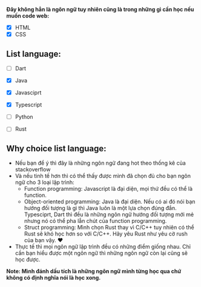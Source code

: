 **Đây không hẳn là ngôn ngữ tuy nhiên cũng là trong những gì cần học nếu muốn code web:**
- [x] HTML 
- [x] CSS

## List language:

- [ ] Dart
- [x] Java
- [x] Javasciprt
- [x] Typescript
- [ ] Python
- [ ] Rust


## Why choice list language:
- Nếu bạn để ý thì đây là những ngôn ngữ đang hot theo thống kê của stackoverflow
- Và nếu tinh tế hơn thì có thể thấy được mình đã chọn đủ cho bạn ngôn ngữ cho 3 loại lập trình:
	- Function programming: Javascript là đại diện, mọi thứ đều có thể là function.
	- Object-oriented programming: Java là đại diện. Nếu có ai đó nói bạn hướng đối tượng là gì thì Java luôn là một lựa chọn đúng đắn. Typesciprt, Dart thì đều là những ngôn ngữ hướng đối tượng mới mẻ nhưng nó có thể pha lẫn chút của function programming.
	- Struct programming: Mình chọn Rust thay vì C/C++ tuy nhiên có thể Rust sẽ khó học hơn so với C/C++. Hãy yêu Rust như yêu cờ rush của bạn vậy. :heart: 
- Thực tế thì mọi ngôn ngữ lập trình đều có những điểm giống nhau. Chỉ cần bạn hiểu được một ngôn ngữ thì những ngôn ngữ còn lại cũng sẽ học được.

**Note: Mình đánh dấu tích là những ngôn ngữ mình từng học qua chứ không có định nghĩa nói là học xong.**